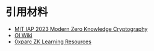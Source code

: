 # 引用材料

- [MIT IAP 2023 Modern Zero Knowledge Cryptography](https://zkiap.com/)
- [OI Wiki](https://oi-wiki.org/)
- [0xparc ZK Learning Resources](http://learn.0xparc.org/)
